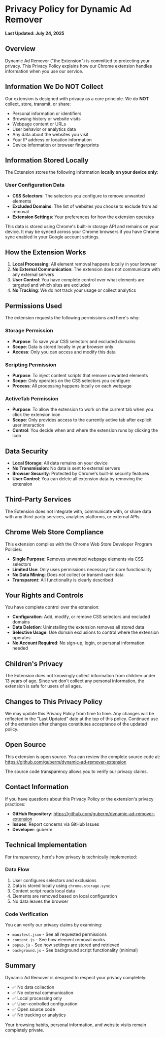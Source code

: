 # Privacy Policy for Dynamic Ad Remover

**Last Updated: July 24, 2025**

## Overview

Dynamic Ad Remover ("the Extension") is committed to protecting your privacy. This Privacy Policy explains how our Chrome extension handles information when you use our service.

## Information We Do NOT Collect

Our extension is designed with privacy as a core principle. We do **NOT** collect, store, transmit, or share:

- Personal information or identifiers
- Browsing history or website visits
- Webpage content or URLs
- User behavior or analytics data
- Any data about the websites you visit
- Your IP address or location information
- Device information or browser fingerprints

## Information Stored Locally

The Extension stores the following information **locally on your device only**:

### User Configuration Data
- **CSS Selectors**: The selectors you configure to remove unwanted elements
- **Excluded Domains**: The list of websites you choose to exclude from ad removal
- **Extension Settings**: Your preferences for how the extension operates

This data is stored using Chrome's built-in storage API and remains on your device. It may be synced across your Chrome browsers if you have Chrome sync enabled in your Google account settings.

## How the Extension Works

1. **Local Processing**: All element removal happens locally in your browser
2. **No External Communication**: The extension does not communicate with any external servers
3. **User Control**: You have complete control over what elements are targeted and which sites are excluded
4. **No Tracking**: We do not track your usage or collect analytics

## Permissions Used

The extension requests the following permissions and here's why:

### Storage Permission
- **Purpose**: To save your CSS selectors and excluded domains
- **Scope**: Data is stored locally in your browser only
- **Access**: Only you can access and modify this data

### Scripting Permission
- **Purpose**: To inject content scripts that remove unwanted elements
- **Scope**: Only operates on the CSS selectors you configure
- **Process**: All processing happens locally on each webpage

### ActiveTab Permission
- **Purpose**: To allow the extension to work on the current tab when you click the extension icon
- **Scope**: Only provides access to the currently active tab after explicit user interaction
- **Control**: You decide when and where the extension runs by clicking the icon

## Data Security

- **Local Storage**: All data remains on your device
- **No Transmission**: No data is sent to external servers
- **Browser Security**: Protected by Chrome's built-in security features
- **User Control**: You can delete all extension data by removing the extension

## Third-Party Services

The Extension does not integrate with, communicate with, or share data with any third-party services, analytics platforms, or external APIs.

## Chrome Web Store Compliance

This extension complies with the Chrome Web Store Developer Program Policies:

- **Single Purpose**: Removes unwanted webpage elements via CSS selectors
- **Limited Use**: Only uses permissions necessary for core functionality
- **No Data Mining**: Does not collect or transmit user data
- **Transparent**: All functionality is clearly described

## Your Rights and Controls

You have complete control over the extension:

- **Configuration**: Add, modify, or remove CSS selectors and excluded domains
- **Data Deletion**: Uninstalling the extension removes all stored data
- **Selective Usage**: Use domain exclusions to control where the extension operates
- **No Account Required**: No sign-up, login, or personal information needed

## Children's Privacy

The Extension does not knowingly collect information from children under 13 years of age. Since we don't collect any personal information, the extension is safe for users of all ages.

## Changes to This Privacy Policy

We may update this Privacy Policy from time to time. Any changes will be reflected in the "Last Updated" date at the top of this policy. Continued use of the extension after changes constitutes acceptance of the updated policy.

## Open Source

This extension is open source. You can review the complete source code at:
https://github.com/guberm/dynamic-ad-remover-extension

The source code transparency allows you to verify our privacy claims.

## Contact Information

If you have questions about this Privacy Policy or the extension's privacy practices:

- **GitHub Repository**: https://github.com/guberm/dynamic-ad-remover-extension
- **Issues**: Report concerns via GitHub Issues
- **Developer**: guberm

## Technical Implementation

For transparency, here's how privacy is technically implemented:

### Data Flow
1. User configures selectors and exclusions
2. Data is stored locally using `chrome.storage.sync`
3. Content script reads local data
4. Elements are removed based on local configuration
5. No data leaves the browser

### Code Verification
You can verify our privacy claims by examining:
- `manifest.json` - See all requested permissions
- `content.js` - See how element removal works
- `popup.js` - See how settings are stored and retrieved
- `background.js` - See background script functionality (minimal)

## Summary

Dynamic Ad Remover is designed to respect your privacy completely:
- ✅ No data collection
- ✅ No external communication
- ✅ Local processing only
- ✅ User-controlled configuration
- ✅ Open source code
- ✅ No tracking or analytics

Your browsing habits, personal information, and website visits remain completely private.
